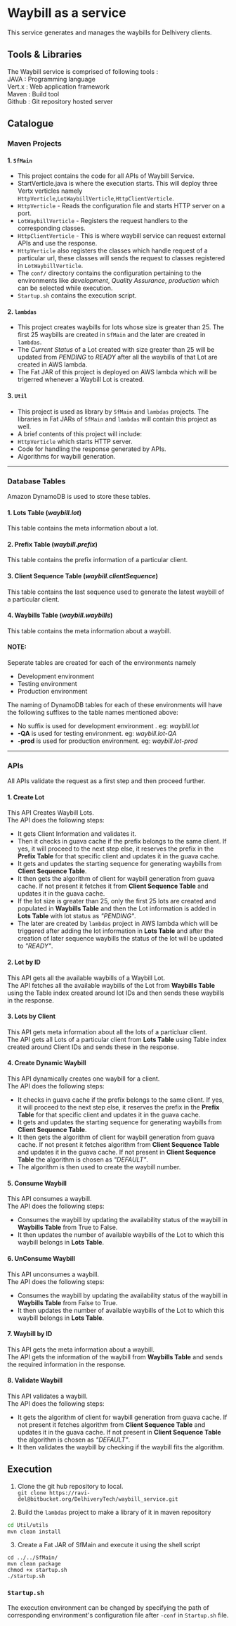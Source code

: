# Waybill as a service

This service generates and manages the waybills for Delhivery clients.

## Tools & Libraries
The Waybill service is comprised of following tools : <br/>
JAVA   : Programming language<br/>
Vert.x : Web application framework<br/>
Maven  : Build tool <br/>
Github : Git repository hosted server<br/>

## Catalogue

### Maven Projects
#### 1. `SfMain` 
* This project contains the code for all APIs of Waybill Service.
* StartVerticle.java is where the execution starts. This will deploy three Vertx verticles namely `HttpVerticle`,`LotWaybillVerticle`,`HttpClientVerticle`.
 * `HttpVerticle` - Reads the configuration file and starts HTTP server on a port.
 * `LotWaybillVerticle` - Registers the request handlers to the corresponding classes.
 * `HttpClientVerticle` - This is where waybill service can request external APIs and use the response.
* `HttpVerticle` also registers the classes which handle request of a particular url, these classes will sends the request to classes registered in `LotWaybillVerticle`.
* The `conf/` directory contains the configuration pertaining to the environments like _development_, _Quality Assurance_, _production_ which can be selected while execution.
* `Startup.sh` contains the execution script.

#### 2. `lambdas`
* This project creates waybills for lots whose size is greater than 25. The first 25 waybills are created in `SfMain` and the later are created in `lambdas`.
* The _Current Status_ of a Lot created with size greater than 25 will be updated from _PENDING_ to _READY_ after all the waybills of that Lot are created in AWS lambda.
* The Fat JAR of this project is deployed on AWS lambda which will be trigerred whenever a Waybill Lot is created.

#### 3. `Util` 
* This project is used as library by `SfMain` and `lambdas` projects. The libraries in Fat JARs of `SfMain` and `lambdas` will contain this project as well.
* A brief contents of this project will include:
 * `HttpVerticle` which starts HTTP server.
 * Code for handling the response generated by APIs.
 * Algorithms for waybill generation.

- - - -

### Database Tables
 Amazon DynamoDB is used to store these tables.
#### 1. Lots Table (_waybill.lot_)
This table contains the meta information about a lot.
#### 2. Prefix Table (_waybill.prefix_)
This table contains the prefix information of a particular client.
#### 3. Client Sequence Table (_waybill.clientSequence_)
This table contains the last sequence used to generate the latest waybill of a particular client.
#### 4. Waybills Table (_waybill.waybills_)
This table contains the meta information about a waybill.

#### NOTE:
Seperate tables are created for each of the environments namely 
* Development environment
* Testing environment
* Production environment 

The naming of DynamoDB tables for each of these environments will have the following suffixes to the table names mentioned above:
* No suffix is used for development environment .
 eg: _waybill.lot_
* __-QA__ is used for testing environment.
 eg: _waybill.lot-QA_
* __-prod__ is used for production environment.
 eg: _waybill.lot-prod_

- - - -

### APIs
All APIs validate the request as a first step and then proceed further.
#### 1. Create Lot 
This API Creates Waybill Lots.</br>
The API does the following steps:
* It gets Client Information and validates it.
* Then it checks in guava cache if the prefix belongs to the same client. If yes, it will proceed to the next step else, it reserves the prefix in the __Prefix Table__ for that specific client and updates it in the guava cache.
* It gets and updates the starting sequence for generating waybills from __Client Sequence Table__.
* It then gets the algorithm of client for waybill generation from guava cache. If not present it fetches it from __Client Sequence Table__ and updates it in the guava cache.
* If the lot size is greater than 25, only the first 25 lots are created and populated in __Waybills Table__ and then the Lot information is added in __Lots Table__ with lot status as _"PENDING"_.
* The later are created by `lambdas` project in AWS lambda which will be triggered after adding the lot information in __Lots Table__ and after the creation of later sequence waybills the status of the lot will be updated to _"READY"_.

#### 2. Lot by ID
This API gets all the available waybills of a Waybill Lot.</br>
The API fetches all the available waybills of the Lot from __Waybills Table__ using the Table index created around lot IDs and then sends these waybills in the response.

#### 3. Lots by Client
This API gets meta information about all the lots of a particluar client.</br>
The API gets all Lots of a particular client from __Lots Table__ using Table index created around Client IDs and sends these in the response.

#### 4. Create Dynamic Waybill
This API dynamically creates one waybill for a client.</br>
The API does the following steps:
* It checks in guava cache if the prefix belongs to the same client. If yes, it will proceed to the next step else, it reserves the prefix in the __Prefix Table__ for that specific client and updates it in the guava cache.
* It gets and updates the starting sequence for generating waybills from __Client Sequence Table__.
* It then gets the algorithm of client for waybill generation from guava cache. If not present it fetches algorithm from __Client Sequence Table__ and updates it in the guava cache. If not present in __Client Sequence Table__ the algorithm is chosen as _"DEFAULT"_.
* The algorithm is then used to create the waybill number.

#### 5. Consume Waybill
This API consumes a waybill.</br>
The API does the following steps:
* Consumes the waybill by updating the availability status of the waybill in __Waybills Table__ from True to False.
* It then updates the number of available waybills of the Lot to which this waybill belongs in __Lots Table__.

#### 6. UnConsume Waybill
This API unconsumes a waybill.</br>
The API does the following steps:
* Consumes the waybill by updating the availability status of the waybill in __Waybills Table__ from False to True.
* It then updates the number of available waybills of the Lot to which this waybill belongs in __Lots Table__.

#### 7. Waybill by ID
This API gets the meta information about a waybill.</br>
The API gets the information of the waybill from __Waybills Table__ and sends the required information in the response.

#### 8. Validate Waybill
This API validates a waybill.</br>
The API does the following steps:
* It gets the algorithm of client for waybill generation from guava cache. If not present it fetches algorithm from __Client Sequence Table__ and updates it in the guava cache. If not present in __Client Sequence Table__ the algorithm is chosen as _"DEFAULT"_.
* It then validates the waybill by checking if the waybill fits the algorithm.

## Execution
1. Clone the git hub repository to local.</br>
`git clone https://ravi-del@bitbucket.org/DelhiveryTech/waybill_service.git`

2. Build the `lambdas` project to make a library of it in maven repository
```bash
cd Util/utils
mvn clean install
```

3. Create a Fat JAR of SfMain and execute it using the shell script
```
cd ../../SfMain/
mvn clean package
chmod +x startup.sh
./startup.sh
```
### `Startup.sh`
The execution environment can be changed by specifying the path of corresponding environment's configuration file after `-conf` in `Startup.sh` file.
